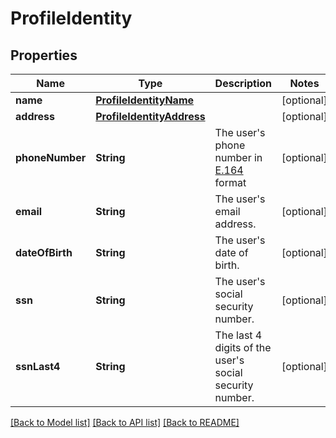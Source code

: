 # ProfileIdentity

## Properties
Name | Type | Description | Notes
------------ | ------------- | ------------- | -------------
**name** | [**ProfileIdentityName**](ProfileIdentityName.md) |  | [optional] 
**address** | [**ProfileIdentityAddress**](ProfileIdentityAddress.md) |  | [optional] 
**phoneNumber** | **String** | The user&#39;s phone number in [E.164](https://en.wikipedia.org/wiki/E.164) format | [optional] 
**email** | **String** | The user&#39;s email address. | [optional] 
**dateOfBirth** | **String** | The user&#39;s date of birth. | [optional] 
**ssn** | **String** | The user&#39;s social security number. | [optional] 
**ssnLast4** | **String** | The last 4 digits of the user&#39;s social security number. | [optional] 

[[Back to Model list]](../README.md#documentation-for-models) [[Back to API list]](../README.md#documentation-for-api-endpoints) [[Back to README]](../README.md)


